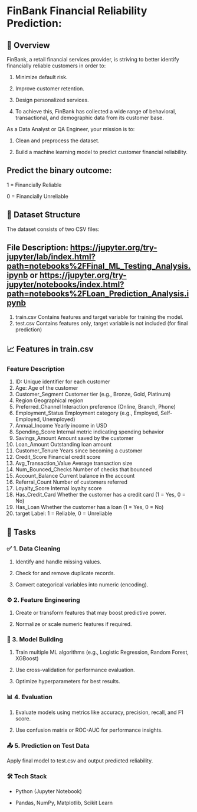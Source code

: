 # FinBank Financial Reliability Prediction: 
## 📝 Overview
FinBank, a retail financial services provider, is striving to better identify financially reliable customers in order to:

1. Minimize default risk.

2. Improve customer retention.

3. Design personalized services.

4. To achieve this, FinBank has collected a wide range of behavioral, transactional, and demographic data from its customer base.

As a Data Analyst or QA Engineer, your mission is to:

1. Clean and preprocess the dataset.

2. Build a machine learning model to predict customer financial reliability.

## Predict the binary outcome:

1 = Financially Reliable

0 = Financially Unreliable

## 📂 Dataset Structure
The dataset consists of two CSV files:

## File	Description: https://jupyter.org/try-jupyter/lab/index.html?path=notebooks%2FFinal_ML_Testing_Analysis.ipynb   or   https://jupyter.org/try-jupyter/notebooks/index.html?path=notebooks%2FLoan_Prediction_Analysis.ipynb 
1. train.csv	Contains features and target variable for training the model.
2. test.csv	Contains features only, target variable is not included (for final prediction)

## 📈 Features in train.csv
### Feature	Description
1. ID: Unique identifier for each customer
2. Age: Age of the customer
3. Customer_Segment	Customer tier (e.g., Bronze, Gold, Platinum)
4. Region	Geographical region
5. Preferred_Channel	Interaction preference (Online, Branch, Phone)
6. Employment_Status	Employment category (e.g., Employed, Self-Employed, Unemployed)
7. Annual_Income	Yearly income in USD
8. Spending_Score	Internal metric indicating spending behavior
9. Savings_Amount	Amount saved by the customer
10. Loan_Amount	Outstanding loan amount
11. Customer_Tenure	Years since becoming a customer
12. Credit_Score	Financial credit score
13. Avg_Transaction_Value	Average transaction size
14. Num_Bounced_Checks	Number of checks that bounced
15. Account_Balance	Current balance in the account
16. Referral_Count	Number of customers referred
17. Loyalty_Score	Internal loyalty score
18. Has_Credit_Card	Whether the customer has a credit card (1 = Yes, 0 = No)
19. Has_Loan	Whether the customer has a loan (1 = Yes, 0 = No)
20. target	Label: 1 = Reliable, 0 = Unreliable

## 🧪 Tasks
### ✅ 1. Data Cleaning
1. Identify and handle missing values.

2. Check for and remove duplicate records.

3. Convert categorical variables into numeric (encoding).

### ⚙️ 2. Feature Engineering
1. Create or transform features that may boost predictive power.

2. Normalize or scale numeric features if required.

### 🤖 3. Model Building
1. Train multiple ML algorithms (e.g., Logistic Regression, Random Forest, XGBoost)

2. Use cross-validation for performance evaluation.

3. Optimize hyperparameters for best results.

### 📊 4. Evaluation
1. Evaluate models using metrics like accuracy, precision, recall, and F1 score.

2. Use confusion matrix or ROC-AUC for performance insights.

### 📤 5. Prediction on Test Data
Apply final model to test.csv and output predicted reliability.

### 🛠️ Tech Stack
- Python (Jupyter Notebook)

- Pandas, NumPy, Matplotlib, Scikit Learn

